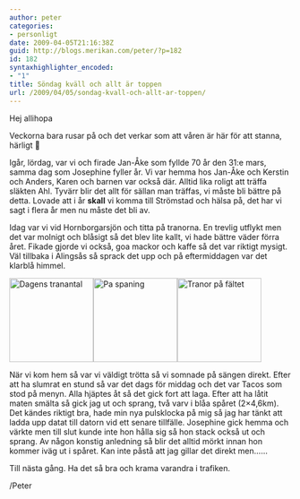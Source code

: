 ```yaml
---
author: peter
categories:
- personligt
date: 2009-04-05T21:16:38Z
guid: http://blogs.merikan.com/peter/?p=182
id: 182
syntaxhighlighter_encoded:
- "1"
title: Söndag kväll och allt är toppen
url: /2009/04/05/sondag-kvall-och-allt-ar-toppen/
---
```


Hej allihopa

Veckorna bara rusar på och det verkar som att våren är här för att stanna, härligt 🙂

Igår, lördag, var vi och firade Jan-Åke som fyllde 70 år den 31:e mars, samma dag som Josephine fyller år. Vi var hemma hos Jan-Åke och Kerstin och Anders, Karen och barnen var också där. Alltid lika roligt att träffa släkten Ahl. Tyvärr blir det allt för sällan man träffas, vi måste bli bättre på detta. Lovade att i år **skall** vi komma till Strömstad och hälsa på, det har vi sagt i flera år men nu måste det bli av.

Idag var vi vid Hornborgarsjön och titta på tranorna. En trevlig utflykt men det var molnigt och blåsigt så det blev lite kallt, vi hade bättre väder förra året. Fikade gjorde vi också, goa mackor och kaffe så det var riktigt mysigt. Väl tillbaka i Alingsås så sprack det upp och på eftermiddagen var det klarblå himmel.

<a rel="lightbox[tranor]" href="http://blogs.merikan.com/peter/files/2009/04/1238932671813-1024x768.jpg"><img class="size-thumbnail wp-image-183" src="http://blogs.merikan.com/peter/files/2009/04/1238932671813-150x150.jpg" alt="Dagens tranantal" width="150" height="150" /></a><a rel="lightbox[tranor]" href="http://blogs.merikan.com/peter/files/2009/04/1238931895546-768x1024.jpg"><img class="alignnone size-thumbnail wp-image-184" src="http://blogs.merikan.com/peter/files/2009/04/1238931895546-150x150.jpg" alt="Pa spaning" width="150" height="150" /></a><a rel="lightbox[tranor]" href="http://blogs.merikan.com/peter/files/2009/04/1238931928626-1024x768.jpg"><img class="alignnone size-thumbnail wp-image-185" src="http://blogs.merikan.com/peter/files/2009/04/1238931928626-150x150.jpg" alt="Tranor på fältet" width="150" height="150" /></a>

När vi kom hem så var vi väldigt trötta så vi somnade på sängen direkt. Efter att ha slumrat en stund så var det dags för middag och det var Tacos som stod på menyn. Alla hjäptes åt så det gick fort att laga. Efter att ha låtit maten smälta så gick jag ut och sprang, två varv i blåa spåret (2&#215;4,6km). Det kändes riktigt bra, hade min nya pulsklocka på mig så jag har tänkt att ladda upp datat till datorn vid ett senare tillfälle. Josephine gick hemma och värkte men till slut kunde inte hon hålla sig så hon stack också ut och sprang. Av någon konstig anledning så blir det alltid mörkt innan hon kommer iväg ut i spåret. Kan inte påstå att jag gillar det direkt men&#8230;&#8230;

Till nästa gång. Ha det så bra och krama varandra i trafiken.

/Peter